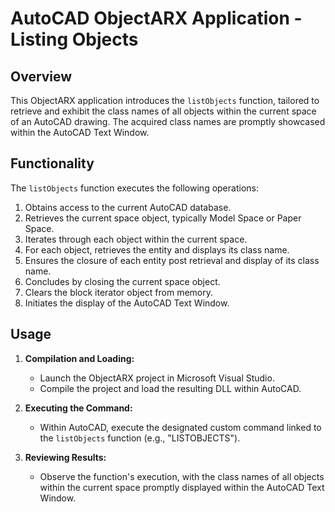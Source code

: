 # AutoCAD ObjectARX Application - Listing Objects
 
## Overview
 
This ObjectARX application introduces the `listObjects` function, tailored to retrieve and exhibit the class names of all objects within the current space of an AutoCAD drawing. The acquired class names are promptly showcased within the AutoCAD Text Window.
 
## Functionality
 
The `listObjects` function executes the following operations:
 
1. Obtains access to the current AutoCAD database.
2. Retrieves the current space object, typically Model Space or Paper Space.
3. Iterates through each object within the current space.
4. For each object, retrieves the entity and displays its class name.
5. Ensures the closure of each entity post retrieval and display of its class name.
6. Concludes by closing the current space object.
7. Clears the block iterator object from memory.
8. Initiates the display of the AutoCAD Text Window.
 
## Usage
 
1. **Compilation and Loading:**
 
   - Launch the ObjectARX project in Microsoft Visual Studio.
   - Compile the project and load the resulting DLL within AutoCAD.
 
2. **Executing the Command:**
 
   - Within AutoCAD, execute the designated custom command linked to the `listObjects` function (e.g., "LISTOBJECTS").
 
3. **Reviewing Results:**
 
   - Observe the function's execution, with the class names of all objects within the current space promptly displayed within the AutoCAD Text Window.